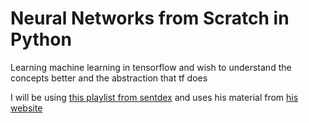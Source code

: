 # Neural Networks from Scratch in Python

Learning machine learning in tensorflow and wish to understand the concepts better and the abstraction that tf does

I will be using [this playlist from sentdex](https://www.youtube.com/playlist?list=PLQVvvaa0QuDcjD5BAw2DxE6OF2tius3V3)
and uses his material from [his website](https://nnfs.io/)
